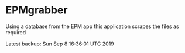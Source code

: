 # EPMgrabber
Using a database from the EPM app this application scrapes the files as required


Latest backup: Sun Sep 8 16:36:01 UTC 2019
